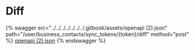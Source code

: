 # Diff

{% swagger src="../../../../../../../.gitbook/assets/openapi (2).json" path="/user/business_contacts/sync_tokens/{token}/diff" method="post" %}
[openapi (2).json](<../../../../../../../.gitbook/assets/openapi (2).json>)
{% endswagger %}
